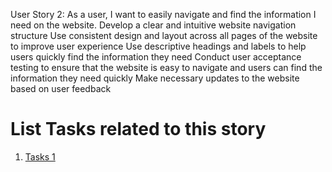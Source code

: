 User Story 2: As a user, I want to easily navigate and find the information I need on the website.
Develop a clear and intuitive website navigation structure
Use consistent design and layout across all pages of the website to improve user experience
Use descriptive headings and labels to help users quickly find the information they need
Conduct user acceptance testing to ensure that the website is easy to navigate and users can find the information they need quickly
Make necessary updates to the website based on user feedback


# List Tasks related to this story
1. [Tasks 1](../../../../../../documentation/templates/theme/initiatives/epics/stories/tasks/task_template.md)
